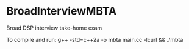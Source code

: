 # BroadInterviewMBTA
Broad DSP interview take-home exam

To compile and run:
g++ -std=c++2a -o mbta main.cc -lcurl && ./mbta
